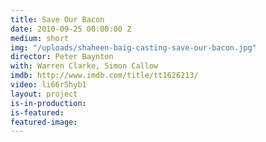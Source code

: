 ```yaml
---
title: Save Our Bacon
date: 2010-09-25 00:00:00 Z
medium: short
img: "/uploads/shaheen-baig-casting-save-our-bacon.jpg"
director: Peter Baynton
with: Warren Clarke, Simon Callow
imdb: http://www.imdb.com/title/tt1626213/
video: li66r5hyb1
layout: project
is-in-production: 
is-featured: 
featured-image: 
---
```


